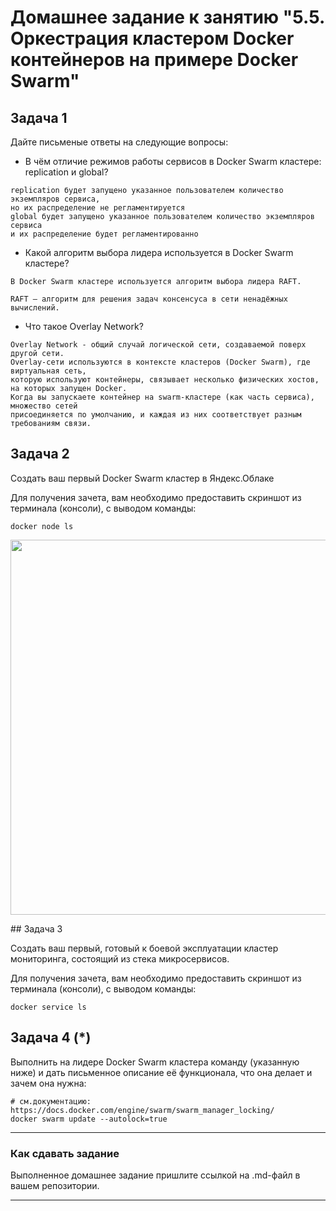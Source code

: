 # Домашнее задание к занятию "5.5. Оркестрация кластером Docker контейнеров на примере Docker Swarm"

## Задача 1

Дайте письменые ответы на следующие вопросы:

- В чём отличие режимов работы сервисов в Docker Swarm кластере: replication и global?
```shell
replication будет запущено указанное пользователем количество экземпляров сервиса,
но их распределение не регламентируется
global будет запущено указанное пользователем количество экземпляров сервиса
и их распределение будет регламентированно
```
- Какой алгоритм выбора лидера используется в Docker Swarm кластере?
```shell
В Docker Swarm кластере используется алгоритм выбора лидера RAFT.

RAFT — алгоритм для решения задач консенсуса в сети ненадёжных вычислений.
```
- Что такое Overlay Network?
```shell
Overlay Network - общий случай логической сети, создаваемой поверх другой сети.
Overlay-сети используются в контексте кластеров (Docker Swarm), где виртуальная сеть,
которую используют контейнеры, связывает несколько физических хостов, на которых запущен Docker.
Когда вы запускаете контейнер на swarm-кластере (как часть сервиса), множество сетей
присоединяется по умолчанию, и каждая из них соответствует разным требованиям связи.
```

## Задача 2

Создать ваш первый Docker Swarm кластер в Яндекс.Облаке

Для получения зачета, вам необходимо предоставить скриншот из терминала (консоли), с выводом команды:
```
docker node ls
```
<p align="center">
  <img width="1200" height="600" src="./ya_vm.png">
</p>
## Задача 3

Создать ваш первый, готовый к боевой эксплуатации кластер мониторинга, состоящий из стека микросервисов.

Для получения зачета, вам необходимо предоставить скриншот из терминала (консоли), с выводом команды:
```
docker service ls
```

## Задача 4 (*)

Выполнить на лидере Docker Swarm кластера команду (указанную ниже) и дать письменное описание её функционала, что она делает и зачем она нужна:
```
# см.документацию: https://docs.docker.com/engine/swarm/swarm_manager_locking/
docker swarm update --autolock=true
```


---

### Как cдавать задание

Выполненное домашнее задание пришлите ссылкой на .md-файл в вашем репозитории.

---
